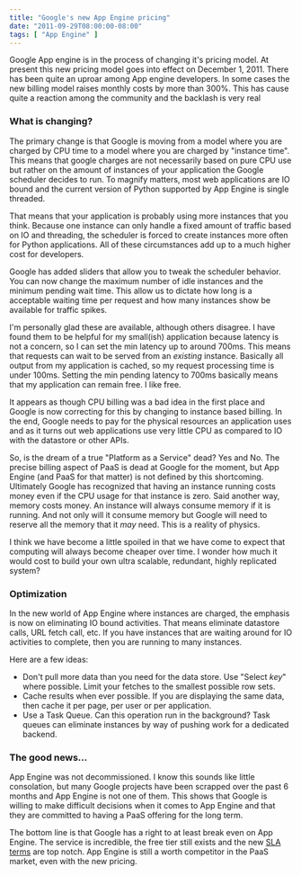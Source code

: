 ```yaml
---
title: "Google's new App Engine pricing"
date: "2011-09-29T08:00:00-08:00"
tags: [ "App Engine" ]
---
```


Google App engine is in the process of changing it's pricing model. At present this new pricing model goes into effect on December 1, 2011. There has been quite an uproar among App engine developers. In some cases the new billing model raises monthly costs by more than 300%. This has cause quite a reaction among the community and the backlash is very real

### What is changing?
The primary change is that Google is moving from a model where you are charged by CPU time to a model where you are charged by "instance time". This means that google charges are not necessarily based on pure CPU use but rather on the amount of instances of your application the Google scheduler decides to run. To magnify matters, most web applications are IO bound and the current version of Python supported by App Engine is single threaded. 

That means that your application is probably using more instances that you think. Because one instance can only handle a fixed amount of traffic based on IO and threading, the scheduler is forced to create instances more often for Python applications. All of these circumstances add up to a much higher cost for developers.

Google has added sliders that allow you to tweak the scheduler behavior. You can now change the maximum number of idle instances and the minimum pending wait time. This allow us to dictate how long is a acceptable waiting time per request and how many instances show be available for traffic spikes. 

I'm personally glad these are available, although others disagree. I have found them to be helpful for my small(ish) application because latency is not a concern, so I can set the min latency up to around 700ms. This means that requests can wait to be served from an _existing_ instance. Basically all output from my application is cached, so my request processing time is under 100ms. Setting the min pending latency to 700ms basically means that my application can remain free. I like free.

It appears as though CPU billing was a bad idea in the first place and Google is now correcting for this by changing to instance based billing. In the end, Google needs to pay for the physical resources an application uses and as it turns out web applications use very little CPU as compared to IO with the datastore or other APIs. 

So, is the dream of a true "Platform as a Service" dead? Yes and No. The precise billing aspect of PaaS is dead at Google for the moment, but App Engine (and PaaS for that matter) is not defined by this shortcoming. Ultimately Google has recognized that having an instance running costs money even if the CPU usage for that instance is zero. Said another way, memory costs money. An instance will always consume memory if it is running. And not only will it consume memory but Google will need to reserve all the memory that it _may_ need. This is a reality of physics.

I think we have become a little spoiled in that we have come to expect that computing will always become cheaper over time. I wonder how much it would cost to build your own ultra scalable, redundant, highly replicated system?

### Optimization
In the new world of App Engine where instances are charged, the emphasis is now on eliminating IO bound activities. That means eliminate datastore calls, URL fetch call, etc. If you have instances that are waiting around for IO activities to complete, then you are running to many instances.

Here are a few ideas:

* Don't pull more data than you need for the data store. Use "Select _key_" where possible. Limit your fetches to the smallest possible row sets.
* Cache results when ever possible. If you are displaying the same data, then cache it per page, per user or per application.
* Use a Task Queue. Can this operation run in the background? Task queues can eliminate instances by way of pushing work for a dedicated backend.

### The good news...
App Engine was not decommissioned. I know this sounds like little consolation, but many Google projects have been scrapped over the past 6 months and App Engine is not one of them. This shows that Google is willing to make difficult decisions when it comes to App Engine and that they are committed to having a PaaS offering for the long term. 

The bottom line is that Google has a right to at least break even on App Engine. The service is incredible, the free tier still exists and the new [SLA terms](http://code.google.com/appengine/sla.html) are top notch. App Engine is still a worth competitor in the PaaS market, even with the new pricing.
